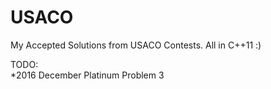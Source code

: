 # USACO
My Accepted Solutions from USACO Contests. All in C++11 :) 

TODO:       
    *2016 December Platinum Problem 3
